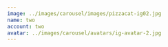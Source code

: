 ```yaml
---
image: ../images/carousel/images/pizzacat-ig02.jpg
name: two
account: two
avatar: ../images/carousel/avatars/ig-avatar-2.jpg
---
```

